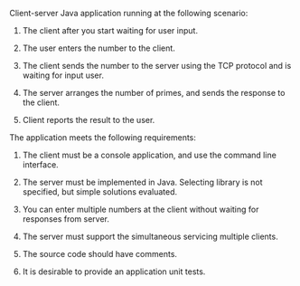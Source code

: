 Client-server Java application running at the following scenario:

1. The client after you start waiting for user input.

2. The user enters the number to the client.

3. The client sends the number to the server using the TCP protocol and is waiting for input user.

4. The server arranges the number of primes, and sends the response to the client.

5. Client reports the result to the user.


The application meets the following requirements:

1. The client must be a console application, and use the command line interface.

2. The server must be implemented in Java. Selecting library is not specified, but simple solutions evaluated.

3. You can enter multiple numbers at the client without waiting for responses from server.

4. The server must support the simultaneous servicing multiple clients.

5. The source code should have comments.

6. It is desirable to provide an application unit tests.